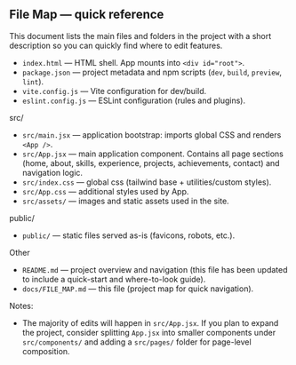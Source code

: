 ## File Map — quick reference

This document lists the main files and folders in the project with a short description so you can quickly find where to edit features.

- `index.html` — HTML shell. App mounts into `<div id="root">`.
- `package.json` — project metadata and npm scripts (`dev`, `build`, `preview`, `lint`).
- `vite.config.js` — Vite configuration for dev/build.
- `eslint.config.js` — ESLint configuration (rules and plugins).

src/
- `src/main.jsx` — application bootstrap: imports global CSS and renders `<App />`.
- `src/App.jsx` — main application component. Contains all page sections (home, about, skills, experience, projects, achievements, contact) and navigation logic.
- `src/index.css` — global css (tailwind base + utilities/custom styles).
- `src/App.css` — additional styles used by App.
- `src/assets/` — images and static assets used in the site.

public/
- `public/` — static files served as-is (favicons, robots, etc.).

Other
- `README.md` — project overview and navigation (this file has been updated to include a quick-start and where-to-look guide).
- `docs/FILE_MAP.md` — this file (project map for quick navigation).

Notes:
- The majority of edits will happen in `src/App.jsx`. If you plan to expand the project, consider splitting `App.jsx` into smaller components under `src/components/` and adding a `src/pages/` folder for page-level composition.
